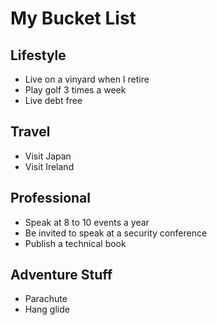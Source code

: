 # My Bucket List

## Lifestyle

* Live on a vinyard when I retire
* Play golf 3 times a week
* Live debt free

## Travel

* Visit Japan
* Visit Ireland

## Professional

* Speak at 8 to 10 events a year
* Be invited to speak at a security conference
* Publish a technical book

## Adventure Stuff

* Parachute
* Hang glide 